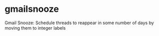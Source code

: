 gmailsnooze
===========

Gmail Snooze: Schedule threads to reappear in some number of days by moving them to integer labels
